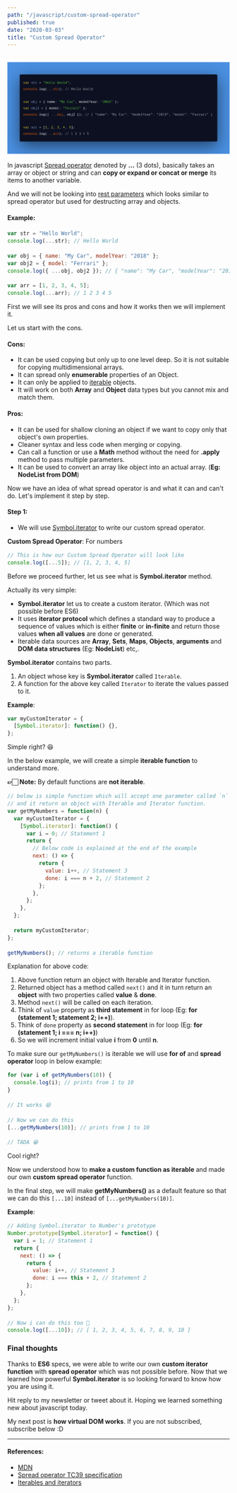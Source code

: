 ```yaml
---
path: "/javascript/custom-spread-operator"
published: true
date: "2020-03-03"
title: "Custom Spread Operator"
---
```


<br /><img src="./custom-spread-operator.png" alt="Custom Spread Operator" /><br />

In javascript [Spread operator](https://developer.mozilla.org/en-US/docs/Web/JavaScript/Reference/Operators/Spread_syntax) denoted by **…** (3 dots), basically takes an array or object or string and can **copy or expand or concat or merge** its items to another variable.

And we will not be looking into [rest parameters](https://developer.mozilla.org/en-US/docs/Web/JavaScript/Reference/Operators/Spread_syntax#Rest_syntax_parameters) which looks similar to spread operator but used for destructing array and objects.

#### Example:

```js
var str = "Hello World";
console.log(...str); // Hello World

var obj = { name: "My Car", modelYear: "2018" };
var obj2 = { model: "Ferrari" };
console.log({ ...obj, obj2 }); // { "name": "My Car", "modelYear": "2018", "model": "Ferrari" }

var arr = [1, 2, 3, 4, 5];
console.log(...arr); // 1 2 3 4 5
```

<p>First we will see its pros and cons and how it works then we will implement it.</p>

Let us start with the cons.

#### Cons:

- It can be used copying but only up to one level deep. So it is not suitable for copying multidimensional arrays.
- It can spread only **enumerable** properties of an Object.
- It can only be applied to [iterable](https://developer.mozilla.org/en-US/docs/Web/JavaScript/Reference/Global_Objects/Symbol/iterator) objects.
- It will work on both **Array** and **Object** data types but you cannot mix and match them.

#### Pros:

- It can be used for shallow cloning an object if we want to copy only that object's own properties.
- Cleaner syntax and less code when merging or copying.
- Can call a function or use a **Math** method without the need for **.apply** method to pass multiple parameters.
- It can be used to convert an array like object into an actual array. (**Eg: NodeList from DOM**)

Now we have an idea of what spread operator is and what it can and can't do. Let's implement it step by step.

#### Step 1:

- We will use [Symbol.iterator](https://developer.mozilla.org/en-US/docs/Web/JavaScript/Reference/Global_Objects/Symbol/iterator) to write our custom spread operator.

**Custom Spread Operator**: For numbers

```js
// This is how our Custom Spread Operator will look like
console.log([...5]); // [1, 2, 3, 4, 5]
```

Before we proceed further, let us see what is **Symbol.iterator** method.

Actually its very simple:

- **Symbol.iterator** let us to create a custom iterator. (Which was not possible before ES6)
- It uses **iterator protocol** which defines a standard way to produce a sequence of values which is either **finite** or **in-finite** and return those values **when all values** are done or generated.
- Iterable data sources are **Array**, **Sets**, **Maps**, **Objects**, **arguments** and **DOM data structures** (Eg: **NodeList**) etc,.

**Symbol.iterator** contains two parts.

1. An object whose key is **Symbol.iterator** called `Iterable`.
1. A function for the above key called `Iterator` to iterate the values passed to it.

**Example**:

```js
var myCustomIterator = {
  [Symbol.iterator]: function() {},
};
```

Simple right? 😆

In the below example, we will create a simple **iterable function** to understand more.

**👉🏻 Note:** By default functions are **not iterable**.

```js
// below is simple function which will accept one parameter called `n`
// and it return an object with Iterable and Iterator function.
var getMyNumbers = function(n) {
  var myCustomIterator = {
    [Symbol.iterator]: function() {
      var i = 0; // Statement 1
      return {
        // Below code is explained at the end of the example
        next: () => {
          return {
            value: i++, // Statement 3
            done: i === n + 2, // Statement 2
          };
        },
      };
    },
  };

  return myCustomIterator;
};

getMyNumbers(); // returns a iterable function
```

Explanation for above code:

1. Above function return an object with Iterable and Iterator function.
1. Returned object has a method called `next()` and it in turn return an **object** with two properties called **value** & **done**.
1. Method `next()` will be called on each iteration.
1. Think of `value` property as **third statement** in for loop (Eg: **for (statement 1; statement 2; i++)**).
1. Think of `done` property as **second statement** in for loop (Eg: **for (statement 1; i === n; i++)**)
1. So we will increment initial value **i** from **0** until **n**.

To make sure our `getMyNumbers()` is iterable we will use **for of** and **spread operator** loop in below example:

```js
for (var i of getMyNumbers(10)) {
  console.log(i); // prints from 1 to 10
}

// It works 😆

// Now we can do this
[...getMyNumbers(10)]; // prints from 1 to 10

// TADA 😁
```

Cool right?

Now we understood how to **make a custom function as iterable** and made our own **custom spread operator** function.

In the final step, we will make **getMyNumbers()** as a default feature so that we can do this `[...10]` instead of `[...getMyNumbers(10)]`.

**Example**:

```js
// Adding Symbol.iterator to Number's prototype
Number.prototype[Symbol.iterator] = function() {
  var i = 1; // Statement 1
  return {
    next: () => {
      return {
        value: i++, // Statement 3
        done: i === this + 2, // Statement 2
      };
    },
  };
};

// Now i can do this too 🤪
console.log([...10]); // [ 1, 2, 3, 4, 5, 6, 7, 8, 9, 10 ]
```

### Final thoughts

Thanks to **ES6** specs, we were able to write our own **custom iterator function** with **spread operator** which was not possible before. Now that we learned how powerful **Symbol.iterator** is so looking forward to know how you are using it.

Hit reply to my newsletter or tweet about it. Hoping we learned something new about javascript today.

My next post is **how virtual DOM works**. If you are not subscribed, subscribe below :D

<hr />

#### References:

- [MDN](https://developer.mozilla.org/en-US/docs/Web/JavaScript/Reference/Operators/Spread_syntax)
- [Spread operator TC39 specification](https://tc39.es/proposal-object-rest-spread/)
- [Iterables and iterators](https://exploringjs.com/es6/ch_iteration.html#ch_iteration)
